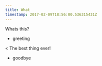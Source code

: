 ```yaml
---
title: What
timestamp: 2017-02-09T18:56:00.536315431Z
---
```


Whats this?
* greeting

< The best thing ever!
* goodbye
